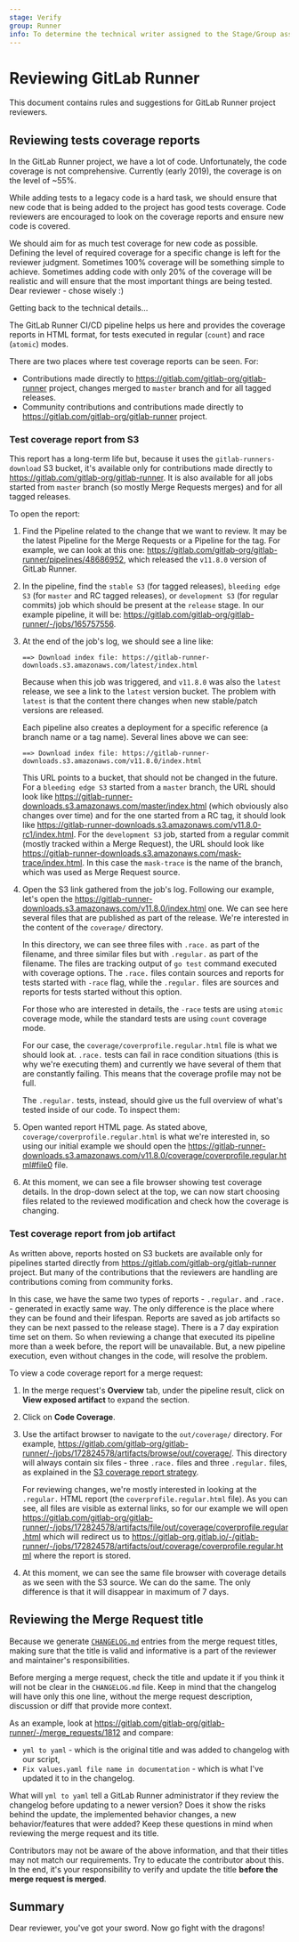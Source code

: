 ```yaml
---
stage: Verify
group: Runner
info: To determine the technical writer assigned to the Stage/Group associated with this page, see https://about.gitlab.com/handbook/engineering/ux/technical-writing/#assignments
---
```


# Reviewing GitLab Runner

This document contains rules and suggestions for GitLab Runner project reviewers.

## Reviewing tests coverage reports

In the GitLab Runner project, we have a lot of code. Unfortunately, the code coverage is not comprehensive.
Currently (early 2019), the coverage is on the level of ~55%.

While adding tests to a legacy code is a hard task, we should ensure that new code that is being
added to the project has good tests coverage. Code reviewers are encouraged to look on the
coverage reports and ensure new code is covered.

We should aim for as much test coverage for new code as possible. Defining the level of
required coverage for a specific change is left for the reviewer judgment. Sometimes 100% coverage
will be something simple to achieve. Sometimes adding code with only 20% of the coverage will be
realistic and will ensure that the most important things are being tested. Dear reviewer - chose wisely :)

Getting back to the technical details...

The GitLab Runner CI/CD pipeline helps us here and provides the coverage reports in HTML format, for tests
executed in regular (`count`) and race (`atomic`) modes.

There are two places where test coverage reports can be seen. For:

- Contributions made directly to <https://gitlab.com/gitlab-org/gitlab-runner> project, changes merged to `master`
  branch and for all tagged releases.
- Community contributions and contributions made directly to <https://gitlab.com/gitlab-org/gitlab-runner> project.

### Test coverage report from S3

This report has a long-term life but, because it uses the `gitlab-runners-download` S3 bucket, it's available
only for contributions made directly to <https://gitlab.com/gitlab-org/gitlab-runner>. It is also available
for all jobs started from `master` branch (so mostly Merge Requests merges) and for all tagged releases.

To open the report:

1. Find the Pipeline related to the change that we want to review. It may be the latest Pipeline for the
   Merge Requests or a Pipeline for the tag. For example, we can look at this one:
   <https://gitlab.com/gitlab-org/gitlab-runner/pipelines/48686952>, which released the `v11.8.0` version of GitLab Runner.

1. In the pipeline, find the `stable S3` (for tagged releases), `bleeding edge S3` (for `master` and RC tagged releases),
   or `development S3` (for regular commits) job which should be present at the `release` stage. In our example
   pipeline, it will be: <https://gitlab.com/gitlab-org/gitlab-runner/-/jobs/165757556>.

1. At the end of the job's log, we should see a line like:

   ```plaintext
   ==> Download index file: https://gitlab-runner-downloads.s3.amazonaws.com/latest/index.html
   ```

   Because when this job was triggered, and `v11.8.0` was also the `latest` release, we see a link to the
   `latest` version bucket. The problem with `latest` is that the content there changes when
   new stable/patch versions are released.

   Each pipeline also creates a deployment for a specific reference (a branch name
   or a tag name). Several lines above we can see:

   ```plaintext
   ==> Download index file: https://gitlab-runner-downloads.s3.amazonaws.com/v11.8.0/index.html
   ```

   This URL points to a bucket, that should not be changed in the future. For a `bleeding edge S3` started
   from a `master` branch, the URL should look like <https://gitlab-runner-downloads.s3.amazonaws.com/master/index.html>
   (which obviously also changes over time) and for the one started from a RC tag, it should look
   like <https://gitlab-runner-downloads.s3.amazonaws.com/v11.8.0-rc1/index.html>. For the `development S3` job, started
   from a regular commit (mostly tracked within a Merge Request), the URL should look like
   <https://gitlab-runner-downloads.s3.amazonaws.com/mask-trace/index.html>. In this case the `mask-trace` is the
   name of the branch, which was used as Merge Request source.

1. Open the S3 link gathered from the job's log. Following our example, let's open the
   <https://gitlab-runner-downloads.s3.amazonaws.com/v11.8.0/index.html> one. We can see here several files that
   are published as part of the release. We're interested in the content of the `coverage/` directory.

   In this directory, we can see three files with `.race.` as part of the filename, and three similar files
   but with `.regular.` as part of the filename. The files are tracking output of `go test` command executed
   with coverage options. The `.race.` files contain sources and reports for tests started with `-race` flag,
   while the `.regular.` files are sources and reports for tests started without this option.

   For those who are interested in details, the `-race` tests are using `atomic` coverage mode, while the standard
   tests are using `count` coverage mode.

   For our case, the `coverage/coverprofile.regular.html` file is what we should look at. `.race.` tests can fail
   in race condition situations (this is why we're executing them) and currently we have several of them that
   are constantly failing. This means that the coverage profile may not be full.

   The `.regular.` tests, instead, should give us the full overview of what's tested inside of our code. To inspect them:

1. Open wanted report HTML page. As stated above, `coverage/coverprofile.regular.html` is what we're interested
   in, so using our initial example we should open the <https://gitlab-runner-downloads.s3.amazonaws.com/v11.8.0/coverage/coverprofile.regular.html#file0>
   file.

1. At this moment, we can see a file browser showing test coverage details. In the drop-down select at the top,
   we can now start choosing files related to the reviewed modification and check how the coverage is changing.

### Test coverage report from job artifact

As written above, reports hosted on S3 buckets are available only for pipelines started directly
from <https://gitlab.com/gitlab-org/gitlab-runner> project. But many of the contributions that the reviewers
are handling are contributions coming from community forks.

In this case, we have the same two types of reports - `.regular.` and `.race.` - generated in exactly same
way. The only difference is the place where they can be found and their lifespan. Reports are
saved as job artifacts so they can be next passed to the release stage). There is a 7 day expiration
time set on them. So when reviewing a change that executed its pipeline more than a week before, the report
will be unavailable. But, a new pipeline execution, even without changes in the code, will resolve the problem.

To view a code coverage report for a merge request:

1. In the merge request's **Overview** tab, under the pipeline
   result, click on **View exposed artifact** to expand the section.
1. Click on **Code Coverage**.
1. Use the artifact browser to navigate to the `out/coverage/`
   directory. For example,
   <https://gitlab.com/gitlab-org/gitlab-runner/-/jobs/172824578/artifacts/browse/out/coverage/>.
   This directory will always contain six files - three `.race.` files
   and three `.regular.` files, as explained in the [S3 coverage report
   strategy](#test-coverage-report-from-s3).

   For reviewing changes, we're mostly interested in looking at the `.regular.` HTML
   report (the `coverprofile.regular.html` file). As you can see, all files are visible
   as external links, so for our example we will open
   <https://gitlab.com/gitlab-org/gitlab-runner/-/jobs/172824578/artifacts/file/out/coverage/coverprofile.regular.html>
   which will redirect us to
   <https://gitlab-org.gitlab.io/-/gitlab-runner/-/jobs/172824578/artifacts/out/coverage/coverprofile.regular.html>
   where the report is stored.
1. At this moment, we can see the same file browser with coverage details as we seen with the S3 source.
   We can do the same. The only difference is that it will disappear in maximum of 7 days.

## Reviewing the Merge Request title

Because we generate [`CHANGELOG.md`](https://gitlab.com/gitlab-org/gitlab-runner/-/blob/master/CHANGELOG.md) entries
from the merge request titles, making sure that the title is valid and informative is a part
of the reviewer and maintainer's responsibilities.

Before merging a merge request, check the title and update it if you think it will not be clear in the
`CHANGELOG.md` file. Keep in mind that the changelog will have only this one line, without the merge
request description, discussion or diff that provide more context.

As an example, look at <https://gitlab.com/gitlab-org/gitlab-runner/-/merge_requests/1812> and compare:

- `yml to yaml` - which is the original title and was added to changelog with our script,
- `Fix values.yaml file name in documentation` - which is what I've updated it to in the changelog.

What will `yml to yaml` tell a GitLab Runner administrator if they review the changelog before updating
to a newer version? Does it show the risks behind the update, the implemented behavior changes, a new
behavior/features that were added? Keep these questions in mind when reviewing the merge request and its title.

Contributors may not be aware of the above information, and that their titles
may not match our requirements. Try to educate the contributor about this.
In the end, it's your responsibility to verify and update the title **before the merge request is merged**.

## Summary

Dear reviewer, you've got your sword. Now go fight with the dragons!
